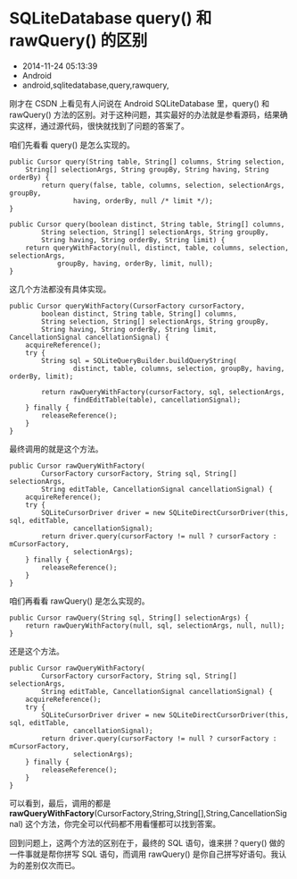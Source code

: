 # SQLiteDatabase query() 和 rawQuery() 的区别
- 2014-11-24 05:13:39
- Android
- android,sqlitedatabase,query,rawquery,

<!--markdown-->刚才在 CSDN 上看见有人问说在 Android SQLiteDatabase 里，query() 和 rawQuery() 方法的区别。对于这种问题，其实最好的办法就是参看源码，结果确实这样，通过源代码，很快就找到了问题的答案了。

咱们先看看 query() 是怎么实现的。

    public Cursor query(String table, String[] columns, String selection, 
        String[] selectionArgs, String groupBy, String having, String orderBy) {
            return query(false, table, columns, selection, selectionArgs, groupBy,
                    having, orderBy, null /* limit */);
    }

    public Cursor query(boolean distinct, String table, String[] columns,
            String selection, String[] selectionArgs, String groupBy,
            String having, String orderBy, String limit) {
        return queryWithFactory(null, distinct, table, columns, selection, selectionArgs,
                groupBy, having, orderBy, limit, null);
    }

这几个方法都没有具体实现。

    public Cursor queryWithFactory(CursorFactory cursorFactory,
            boolean distinct, String table, String[] columns,
            String selection, String[] selectionArgs, String groupBy,
            String having, String orderBy, String limit, CancellationSignal cancellationSignal) {
        acquireReference();
        try {
            String sql = SQLiteQueryBuilder.buildQueryString(
                    distinct, table, columns, selection, groupBy, having, orderBy, limit);
    
            return rawQueryWithFactory(cursorFactory, sql, selectionArgs,
                    findEditTable(table), cancellationSignal);
        } finally {
            releaseReference();
        }
    }

最终调用的就是这个方法。

    public Cursor rawQueryWithFactory(
            CursorFactory cursorFactory, String sql, String[] selectionArgs,
            String editTable, CancellationSignal cancellationSignal) {
        acquireReference();
        try {
            SQLiteCursorDriver driver = new SQLiteDirectCursorDriver(this, sql, editTable,
                    cancellationSignal);
            return driver.query(cursorFactory != null ? cursorFactory : mCursorFactory,
                    selectionArgs);
        } finally {
            releaseReference();
        }
    }

咱们再看看 rawQuery() 是怎么实现的。

    public Cursor rawQuery(String sql, String[] selectionArgs) {
        return rawQueryWithFactory(null, sql, selectionArgs, null, null);
    }

还是这个方法。

    public Cursor rawQueryWithFactory(
            CursorFactory cursorFactory, String sql, String[] selectionArgs,
            String editTable, CancellationSignal cancellationSignal) {
        acquireReference();
        try {
            SQLiteCursorDriver driver = new SQLiteDirectCursorDriver(this, sql, editTable,
                    cancellationSignal);
            return driver.query(cursorFactory != null ? cursorFactory : mCursorFactory,
                    selectionArgs);
        } finally {
            releaseReference();
        }
    }

可以看到，最后，调用的都是**rawQueryWithFactory**(CursorFactory,String,String[],String,CancellationSignal) 这个方法，你完全可以代码都不用看懂都可以找到答案。

回到问题上，这两个方法的区别在于，最终的 SQL 语句，谁来拼？query() 做的一件事就是帮你拼写 SQL 语句，而调用 rawQuery() 是你自己拼写好语句。我认为的差别仅次而已。